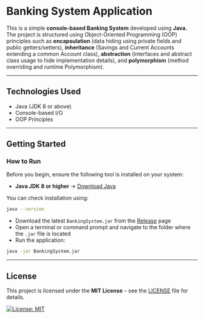 # Banking System Application

This is a simple **console-based Banking System** developed using **Java.** The project is structured using Object-Oriented Programming (OOP) principles such as **encapsulation** (data hiding using private fields and public getters/setters), **inheritance** (Savings and Current Accounts extending a common Account class), **abstraction** (interfaces and abstract class usage to hide implementation details), and **polymorphism** (method overriding and runtime Polymorphism).

---

## Technologies Used

- Java (JDK 8 or above)
- Console-based I/O
- OOP Principles

---

## Getting Started 

### How to Run

Before you begin, ensure the following tool is installed on your system:
- **Java JDK 8 or higher** → [Download Java](https://www.oracle.com/java/technologies/downloads/)

You can check installation using:
```sh
java --version
```
- Download the latest ```BankingSystem.jar``` from the [Release](https://github.com/vickyy234/BankingSystem-Java/releases) page
- Open a terminal or command prompt and navigate to the folder where the ```.jar``` file is located
- Run the application:
```bash
java -jar BankingSystem.jar
```

---

## License

This project is licensed under the **MIT License** – see the [LICENSE](LICENSE) file for details.  

[![License: MIT](https://img.shields.io/badge/License-MIT-yellow.svg)](https://opensource.org/licenses/MIT)
